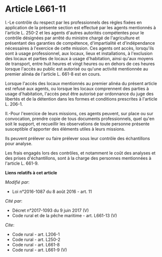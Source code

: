 # Article L661-11

I.-Le contrôle du respect par les professionnels des règles fixées en application de la présente section est effectué par les
agents mentionnés à l'article L. 250-2 et les agents d'autres autorités compétentes pour le contrôle désignées par arrêté du
ministre chargé de l'agriculture et présentant des garanties de compétence, d'impartialité et d'indépendance nécessaires à
l'exercice de cette mission. Ces agents ont accès, lorsqu'ils sont à usage professionnel, aux locaux, lieux et installations,
à l'exclusion des locaux et parties de locaux à usage d'habitation, ainsi qu'aux moyens de transport, entre huit heures et
vingt heures ou en dehors de ces heures lorsque l'accès au public est autorisé ou qu'une activité mentionnée au premier
alinéa de l'article L. 661-8 est en cours. 

Lorsque l'accès des locaux mentionnés au premier alinéa du présent article est refusé aux agents, ou lorsque les locaux
comprennent des parties à usage d'habitation, l'accès peut être autorisé par ordonnance du juge des libertés et de la
détention dans les formes et conditions prescrites à l'article L. 206-1. 

II.-Pour l'exercice de leurs missions, ces agents peuvent, sur place ou sur convocation, prendre copie de tous documents
professionnels, quel qu'en soit le support, et recueillir les observations de toute personne présente susceptible d'apporter
des éléments utiles à leurs missions. 

Ils peuvent prélever ou faire prélever sous leur contrôle des échantillons pour analyse. 

Les frais engagés lors des contrôles, et notamment le coût des analyses et des prises d'échantillons, sont à la charge des
personnes mentionnées à l'article L. 661-9.

**Liens relatifs à cet article**

_Modifié par_:

  - Loi n°2016-1087 du 8 août 2016 - art. 11

_Cité par_:

  - Décret n°2017-1093 du 9 juin 2017 (V)
  - Code rural et de la pêche maritime - art. L661-13 (V)

_Cite_:

  - Code rural - art. L206-1
  - Code rural - art. L250-2
  - Code rural - art. L661-8
  - Code rural - art. L661-9 (V)
